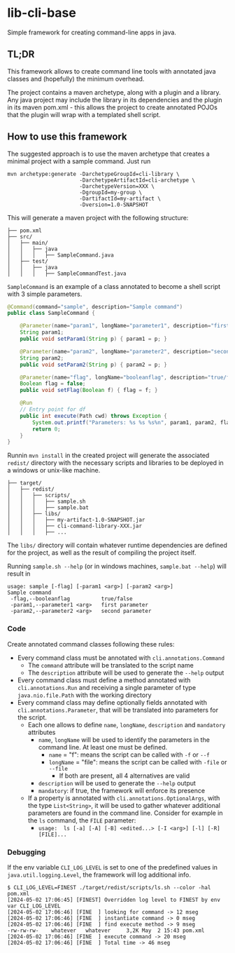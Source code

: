 # lib-cli-base
Simple framework for creating command-line apps in java.

## TL;DR
This framework allows to create command line tools with annotated java classes and (hopefully) the minimum overhead.

The project contains a maven archetype, along with a plugin and a library.  Any java project may include the library in its dependencies and the 
plugin in its maven pom.xml - this allows the project to create annotated POJOs that the plugin will wrap with a templated 
shell script.

## How to use this framework

The suggested approach is to use the maven archetype that creates a minimal project with a sample command.  Just run 
```
mvn archetype:generate -DarchetypeGroupId=cli-library \
                       -DarchetypeArtifactId=cli-archetype \
                       -DarchetypeVersion=XXX \
                       -DgroupId=my-group \
                       -DartifactId=my-artifact \
                       -Dversion=1.0-SNAPSHOT
```

This will generate a maven project with the following structure:

```
├── pom.xml
├── src/
│   ├── main/
│   │   ├── java
│   │   │   ├── SampleCommand.java
│   ├── test/
│   │   ├── java
│   │   │   ├── SampleCommandTest.java
```

`SampleCommand` is an example of a class annotated to become a shell script with 3 simple parameters.

```java
@Command(command="sample", description="Sample command")
public class SampleCommand {

    @Parameter(name="param1", longName="parameter1", description="first parameter")
    String param1;
    public void setParam1(String p) { param1 = p; }

    @Parameter(name="param2", longName="parameter2", description="second parameter")
    String param2;
    public void setParam2(String p) { param2 = p; }

    @Parameter(name="flag", longName="booleanflag", description="true/false")
    Boolean flag = false;
    public void setFlag(Boolean f) { flag = f; }

    @Run
    // Entry point for df
    public int execute(Path cwd) throws Exception {
        System.out.printf("Parameters: %s %s %s%n", param1, param2, flag);
        return 0;
    }
}
```

Runnin `mvn install` in the created project will generate the associated `redist/` directory with the necessary 
scripts and libraries to be deployed in a windows or unix-like machine.

```
├── target/
│   ├── redist/
│   │   ├── scripts/
│   │   │   ├── sample.sh
│   │   │   ├── sample.bat
│   │   ├── libs/
│   │   │   ├── my-artifact-1.0-SNAPSHOT.jar
│   │   │   ├── cli-command-library-XXX.jar
│   │   │   ├── ...
```
The `libs/` directory will contain whatever runtime dependencies are defined for the project, as well 
as the result of compiling the project itself.

Running `sample.sh --help` (or in windows machines, `sample.bat --help`) will result in
```
usage: sample [-flag] [-param1 <arg>] [-param2 <arg>]
Sample command
 -flag,--booleanflag          true/false
 -param1,--parameter1 <arg>   first parameter
 -param2,--parameter2 <arg>   second parameter
```

### Code

Create annotated command classes following these rules:
- Every command class must be annotated with `cli.annotations.Command`
  - The `command` attribute will be translated to the script name
  - The `description` attribute will be used to generate the `--help` output
- Every command class must define a method annotated with `cli.annotations.Run` and receiving a single parameter of type 
`java.nio.file.Path` with the working directory
- Every command class may define optionally fields annotated with `cli.annotations.Parameter`, that will be translated into 
parameters for the script.
  - Each one allows to define `name`, `longName`, `description` and `mandatory` attributes
    - `name`, `longName` will be used to identify the parameters in the command line.  At least one must be defined.
      - `name` = "f": means the script can be called with `-f` or `--f`
      - `longName` = "file": means the script can be called with `-file` or `--file`
        - If both are present, all 4 alternatives are valid
    - `description` will be used to generate the `--help` output
    - `mandatory`: if true, the framework will enforce its presence
  - If a property is annotated with `cli.annotations.OptionalArgs`, with the type `List<String>`, it will be used to gather
whatever additional parameters are found in the command line.  Consider for example in the `ls` command, the `FILE` parameter:
    - ```usage:  ls [-a] [-A] [-B] <edited...> [-I <arg>] [-l] [-R] [FILE]...```

### Debugging

If the env variable `CLI_LOG_LEVEL` is
set to one of the predefined values in `java.util.logging.Level`, the framework will log additional info.

```
$ CLI_LOG_LEVEL=FINEST ./target/redist/scripts/ls.sh --color -hal pom.xml
[2024-05-02 17:06:45] [FINEST] Overridden log level to FINEST by env var CLI_LOG_LEVEL
[2024-05-02 17:06:46] [FINE  ] looking for command -> 12 mseg
[2024-05-02 17:06:46] [FINE  ] instantiate command -> 0 mseg
[2024-05-02 17:06:46] [FINE  ] find execute method -> 9 mseg
-rw-rw-rw-    whatever   whatever     3,2K May  2 15:43 pom.xml
[2024-05-02 17:06:46] [FINE  ] execute command -> 20 mseg
[2024-05-02 17:06:46] [FINE  ] Total time -> 46 mseg
```